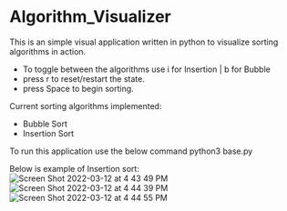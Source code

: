 # Algorithm_Visualizer
This is an simple visual application written in python to visualize sorting algorithms in action. 
- To toggle between the algorithms use i for Insertion | b for Bubble
- press r to reset/restart the state.
- press Space to begin sorting.

Current sorting algorithms implemented:
- Bubble Sort
- Insertion Sort

To run this application use the below command
python3 base.py

Below is example of Insertion sort:
![Screen Shot 2022-03-12 at 4 43 49 PM](https://user-images.githubusercontent.com/56705341/158036193-7650017f-0d3e-40b1-9b8f-c49417a42e3c.png)
![Screen Shot 2022-03-12 at 4 44 39 PM](https://user-images.githubusercontent.com/56705341/158036202-3702955c-ebbb-42d5-a02f-c0cbfd41ae57.png)
![Screen Shot 2022-03-12 at 4 44 55 PM](https://user-images.githubusercontent.com/56705341/158036203-eecc90cd-96b4-4eb3-afc1-4109eed08b5f.png)
